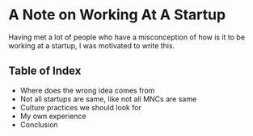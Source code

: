 # A Note on Working At A Startup

Having met a lot of people who have a misconception of how is it to be working at a startup, I was motivated to write this.

## Table of Index

- Where does the wrong idea comes from
- Not all startups are same, like not all MNCs are same
- Culture practices we should look for
- My own experience
- Conclusion

